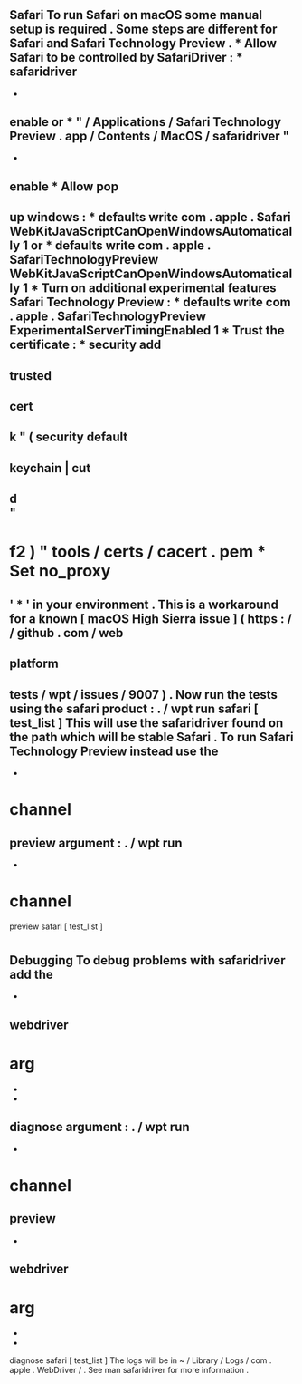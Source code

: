 #
Safari
To
run
Safari
on
macOS
some
manual
setup
is
required
.
Some
steps
are
different
for
Safari
and
Safari
Technology
Preview
.
*
Allow
Safari
to
be
controlled
by
SafariDriver
:
*
safaridriver
-
-
enable
or
*
"
/
Applications
/
Safari
Technology
Preview
.
app
/
Contents
/
MacOS
/
safaridriver
"
-
-
enable
*
Allow
pop
-
up
windows
:
*
defaults
write
com
.
apple
.
Safari
WebKitJavaScriptCanOpenWindowsAutomatically
1
or
*
defaults
write
com
.
apple
.
SafariTechnologyPreview
WebKitJavaScriptCanOpenWindowsAutomatically
1
*
Turn
on
additional
experimental
features
Safari
Technology
Preview
:
*
defaults
write
com
.
apple
.
SafariTechnologyPreview
ExperimentalServerTimingEnabled
1
*
Trust
the
certificate
:
*
security
add
-
trusted
-
cert
-
k
"
(
security
default
-
keychain
|
cut
-
d
\
"
-
f2
)
"
tools
/
certs
/
cacert
.
pem
*
Set
no_proxy
=
'
*
'
in
your
environment
.
This
is
a
workaround
for
a
known
[
macOS
High
Sierra
issue
]
(
https
:
/
/
github
.
com
/
web
-
platform
-
tests
/
wpt
/
issues
/
9007
)
.
Now
run
the
tests
using
the
safari
product
:
.
/
wpt
run
safari
[
test_list
]
This
will
use
the
safaridriver
found
on
the
path
which
will
be
stable
Safari
.
To
run
Safari
Technology
Preview
instead
use
the
-
-
channel
=
preview
argument
:
.
/
wpt
run
-
-
channel
=
preview
safari
[
test_list
]
#
#
Debugging
To
debug
problems
with
safaridriver
add
the
-
-
webdriver
-
arg
=
-
-
diagnose
argument
:
.
/
wpt
run
-
-
channel
=
preview
-
-
webdriver
-
arg
=
-
-
diagnose
safari
[
test_list
]
The
logs
will
be
in
~
/
Library
/
Logs
/
com
.
apple
.
WebDriver
/
.
See
man
safaridriver
for
more
information
.
